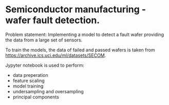 # Semiconductor manufacturing - wafer fault detection.

Problem statement: Implementing a model to detect a fault wafer providing the data from a large set of sensors.

To train the models, the data of failed and passed wafers is taken from https://archive.ics.uci.edu/ml/datasets/SECOM.

Jypyter notebook is used to perform:
  - data preperation
  - feature scaling
  - model training
  - undersampling and oversampling
  - principal components 




